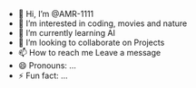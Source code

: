 - 👋 Hi, I’m @AMR-1111
- 👀 I’m interested in coding, movies and nature
- 🌱 I’m currently learning AI
- 💞️ I’m looking to collaborate on Projects
- 📫 How to reach me Leave a message
- 😄 Pronouns: ...
- ⚡ Fun fact: ... 

<!---
AMR-1111/AMR-1111 is a ✨ special ✨ repository because its `README.md` (this file) appears on your GitHub profile.
You can click the Preview link to take a look at your changes.
--->
